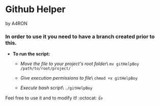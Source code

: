 # Github Helper
by A4RON

### In order to use it you need to have a branch created prior to this.


* **To run the script:** 
	* *Move the file to your project's root folder*\ 
	  ```mv gitHelpBoy /path/to/root/project/```
	
	* *Give execution permissions to file*\ 
	  ```chmod +x gitHelpBoy```
	
	* *Execute bash script*\ 
	  ```./gitHelpBoy```

Feel free to use it and to modify it! :octocat: :+1:
